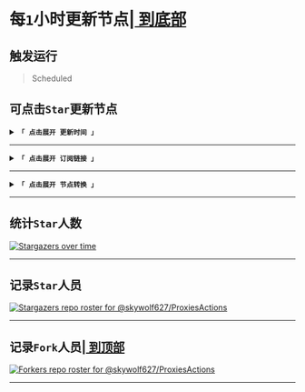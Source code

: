 # <span id="top">每`1`小时更新节点|[	到底部	](#bottom)</span>
## 触发运行
> Scheduled	
## 可点击`Star`更新节点
<details><summary><code><strong>「 点击展开 更新时间 」</strong></code></summary>

****
|最近更新时间|
| :----: |
|2022年06月13日·周1·13点17分16秒.811毫秒|
|下次更新时间|
2022年06月13日·周1·14点17分16秒.814毫秒

</details>

****
<details><summary><code><strong>「 点击展开 订阅链接 」</strong></code></summary>

****
|	π	|原链接|加速①|加速②|
| :----: | :----: | :----: | :----: |
|	1	|[raw](https://raw.githubusercontent.com/some6508/all/master/clash)|[jsdelivr](https://cdn.jsdelivr.net/gh/some6508/all@master/clash)|[staticdn](https://raw.staticdn.net/some6508/all/master/clash)|
|	2	|[raw](https://raw.githubusercontent.com/some6508/all/master/v2ray)|[jsdelivr](https://cdn.jsdelivr.net/gh/some6508/all@master/v2ray)|[staticdn](https://raw.staticdn.net/some6508/all/master/v2ray)|
|	3	|[raw](https://raw.githubusercontent.com/some6508/all/master/surfboard)|[jsdelivr](https://cdn.jsdelivr.net/gh/some6508/all@master/surfboard)|[staticdn](https://raw.staticdn.net/some6508/all/master/surfboard)|

****
````
https://raw.githubusercontent.com/some6508/all/master/clash
https://raw.githubusercontent.com/some6508/all/master/v2ray
https://raw.githubusercontent.com/some6508/all/master/surfboard

````
</details>

****
<details><summary><code><strong>「 点击展开 节点转换 」</strong></code></summary>

****
|订阅转换|
| :----: |
|https://sub.v1.mk/|
|http://sub.443.mba/|
|https://bianyuan.xyz/|
|https://acl4ssr-sub.github.io/|
|https://ssc.sihai.gq/|
|https://subs.cycxtit.ga/|
|http://subconver111.coolpage.biz/|

****
````
https://sub.v1.mk/
http://sub.443.mba/
https://bianyuan.xyz/
https://acl4ssr-sub.github.io/
https://ssc.sihai.gq/
https://subs.cycxtit.ga/
http://subconver111.coolpage.biz/

````
</details>

****

## 统计`Star`人数
[![Stargazers over time](https://starchart.cc/some6508/all.svg)](https://starchart.cc/some6508/all)

****

## 记录`Star`人员
[![Stargazers repo roster for @skywolf627/ProxiesActions](https://reporoster.com/stars/some6508/all)](https://github.com/some6508/all/stargazers)

****

## <span id="bottom">记录`Fork`人员|[	到顶部	](#top)</span>
[![Forkers repo roster for @skywolf627/ProxiesActions](https://reporoster.com/forks/some6508/all)](https://github.com/some6508/all/network/members)

****
